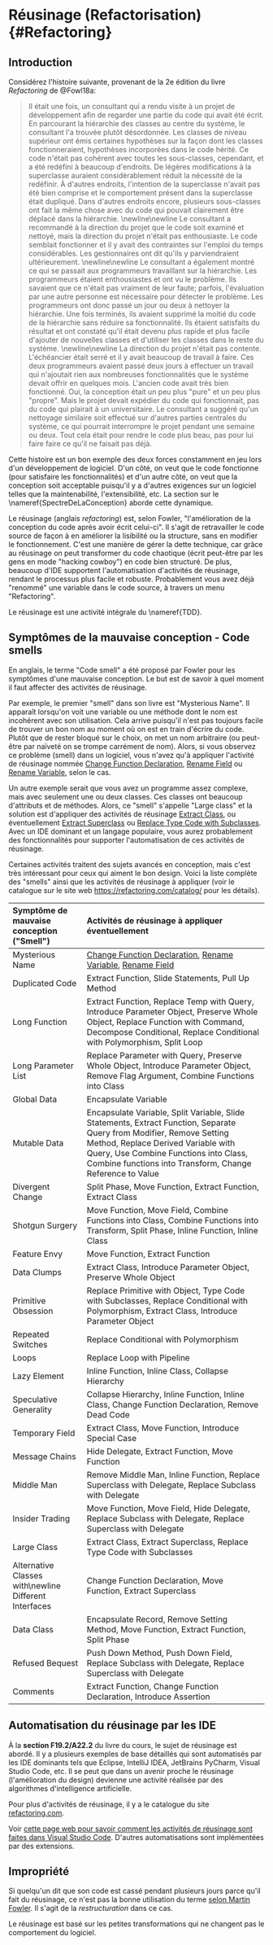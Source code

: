 # Réusinage (Refactorisation) {#Refactoring}

## Introduction

Considérez l'histoire suivante, provenant de la 2e édition du livre *Refactoring* de @Fowl18a:

> Il était une fois, un consultant qui a rendu visite à un projet de développement afin de regarder une partie du code qui avait été écrit.
En parcourant la hiérarchie des classes au centre du système, le consultant l'a trouvée plutôt désordonnée.
Les classes de niveau supérieur ont émis certaines hypothèses sur la façon dont les classes fonctionneraient, hypothèses incorporées dans le code hérité. Ce code n'était pas cohérent avec toutes les sous-classes, cependant, et a été redéfini à beaucoup d'endroits.
De légères modifications à la superclasse auraient considérablement réduit la nécessité de la redéfinir.
À d'autres endroits, l'intention de la superclasse n'avait pas été bien comprise et le comportement présent dans la superclasse était dupliqué.
Dans d'autres endroits encore, plusieurs sous-classes ont fait la même chose avec du code qui pouvait clairement être déplacé dans la hiérarchie.
> \newline\newline
>Le consultant a recommandé à la direction du projet que le code soit examiné et nettoyé, mais la direction du projet n'était pas enthousiaste.
Le code semblait fonctionner et il y avait des contraintes sur l'emploi du temps considérables.
Les gestionnaires ont dit qu'ils y parviendraient ultérieurement.
> \newline\newline
>Le consultant a également montré ce qui se passait aux programmeurs travaillant sur la hiérarchie.
Les programmeurs étaient enthousiastes et ont vu le problème.
Ils savaient que ce n'était pas vraiment de leur faute; parfois, l'évaluation par une autre personne est nécessaire pour détecter le problème.
Les programmeurs ont donc passé un jour ou deux à nettoyer la hiérarchie.
Une fois terminés, ils avaient supprimé la moitié du code de la hiérarchie sans réduire sa fonctionnalité.
Ils étaient satisfaits du résultat et ont constaté qu'il était devenu plus rapide et plus facile d'ajouter de nouvelles classes et d'utiliser les classes dans le reste du système.
> \newline\newline
>La direction du projet n'était pas contente.
L'échéancier était serré et il y avait beaucoup de travail à faire.
Ces deux programmeurs avaient passé deux jours à effectuer un travail qui n'ajoutait rien aux nombreuses fonctionnalités que le système devait offrir en quelques mois.
L'ancien code avait très bien fonctionné.
Oui, la conception était un peu plus "pure" et un peu plus "propre".
Mais le projet devait expédier du code qui fonctionnait, pas du code qui plairait à un universitaire.
Le consultant a suggéré qu'un nettoyage similaire soit effectué sur d'autres parties centrales du système, ce qui pourrait interrompre le projet pendant une semaine ou deux.
Tout cela était pour rendre le code plus beau, pas pour lui faire faire ce qu'il ne faisait pas déjà.

Cette histoire est un bon exemple des deux forces constamment en jeu lors d'un développement de logiciel. D'un côté, on veut que le code fonctionne (pour satisfaire les fonctionnalités) et d'un autre côté, on veut que la conception soit acceptable puisqu'il y a d'autres exigences sur un logiciel telles que la maintenabilité, l'extensibilité, etc. La section sur le \nameref{SpectreDeLaConception} aborde cette dynamique.

Le réusinage (anglais *refactoring*) est, selon Fowler, "l'amélioration de la conception du code après avoir écrit celui-ci". Il s'agit de retravailler le code source de façon à en améliorer la lisibilité ou la structure, sans en modifier le fonctionnement. C'est une manière de gérer la dette technique, car grâce au réusinage on peut transformer du code chaotique (écrit peut-être par les gens en mode "hacking cowboy") en code bien structuré. De plus, beaucoup d'IDE supportent l'automatisation d'activités de réusinage, rendant le processus plus facile et robuste. Probablement vous avez déjà "renommé" une variable dans le code source, à travers un menu "Refactoring".

Le réusinage est une activité intégrale du \nameref{TDD}.

## Symptômes de la mauvaise conception - Code smells

En anglais, le terme "Code smell" a été proposé par Fowler pour les symptômes d'une mauvaise conception.
Le but est de savoir à quel moment il faut affecter des activités de réusinage. 

Par exemple, le premier "smell" dans son livre est "Mysterious Name".
Il apparaît lorsqu'on voit une variable ou une méthode dont le nom est incohérent avec son utilisation.
Cela arrive puisqu'il n'est pas toujours facile de trouver un bon nom au moment où on est en train d'écrire du code.
Plutôt que de rester bloqué sur le choix, on met un nom arbitraire (ou peut-être par naïveté on se trompe carrément de nom).
Alors, si vous observez ce problème (smell) dans un logiciel, vous n'avez qu'à appliquer l'activité de réusinage nommée [Change Function Declaration](https://refactoring.com/catalog/changeFunctionDeclaration.html), [Rename Field](https://refactoring.com/catalog/renameField.html) ou [Rename Variable](https://refactoring.com/catalog/renameVariable.html), selon le cas.

Un autre exemple serait que vous avez un programme assez complexe, mais avec seulement une ou deux classes.
Ces classes ont beaucoup d'attributs et de méthodes.
Alors, ce "smell" s'appelle "Large class" et la solution est d'appliquer des activités de réusinage [Extract Class](https://refactoring.com/catalog/extractClass.html), ou éventuellement [Extract Superclass](https://refactoring.com/catalog/extractSuperclass.html) ou [Replace Type Code with Subclasses](https://refactoring.com/catalog/replaceTypeCodeWithSubclasses.html).
Avec un IDE dominant et un langage populaire, vous aurez probablement des fonctionnalités pour supporter l'automatisation de ces activités de réusinage.

Certaines activités traitent des sujets avancés en conception, mais c'est très intéressant pour ceux qui aiment le bon design. Voici la liste complète des "smells" ainsi que les activités de réusinage à appliquer (voir le catalogue sur le site web https://refactoring.com/catalog/ pour les détails).

Symptôme de mauvaise conception ("Smell") | Activités de réusinage à appliquer éventuellement
:-----|:---------------
Mysterious Name | [Change Function Declaration](https://refactoring.com/catalog/changeFunctionDeclaration.html), [Rename Variable](https://refactoring.com/catalog/renameVariable.html), [Rename Field](https://refactoring.com/catalog/renameField.html)
Duplicated Code | Extract Function, Slide Statements, Pull Up Method
Long Function | Extract Function, Replace Temp with Query, Introduce Parameter Object, Preserve Whole Object, Replace Function with Command, Decompose Conditional, Replace Conditional with Polymorphism, Split Loop
Long Parameter List | Replace Parameter with Query, Preserve Whole Object, Introduce Parameter Object, Remove Flag Argument, Combine Functions into Class
Global Data | Encapsulate Variable
Mutable Data | Encapsulate Variable, Split Variable, Slide Statements, Extract Function, Separate Query from Modifier, Remove Setting Method, Replace Derived Variable with Query, Use Combine Functions into Class, Combine functions into Transform, Change Reference to Value
Divergent Change | Split Phase, Move Function, Extract Function, Extract Class
Shotgun Surgery | Move Function, Move Field, Combine Functions into Class, Combine Functions into Transform, Split Phase, Inline Function, Inline Class
Feature Envy | Move Function, Extract Function
Data Clumps | Extract Class, Introduce Parameter Object, Preserve Whole Object
Primitive Obsession | Replace Primitive with Object, Type Code with Subclasses, Replace Conditional with Polymorphism, Extract Class, Introduce Parameter Object
Repeated Switches | Replace Conditional with Polymorphism
Loops | Replace Loop with Pipeline
Lazy Element | Inline Function, Inline Class, Collapse Hierarchy
Speculative Generality | Collapse Hierarchy, Inline Function, Inline Class, Change Function Declaration, Remove Dead Code
Temporary Field | Extract Class, Move Function, Introduce Special Case
Message Chains | Hide Delegate, Extract Function, Move Function
Middle Man | Remove Middle Man, Inline Function, Replace Superclass with Delegate, Replace Subclass with Delegate
Insider Trading | Move Function, Move Field, Hide Delegate, Replace Subclass with Delegate, Replace Superclass with Delegate
Large Class | Extract Class, Extract Superclass, Replace Type Code with Subclasses
Alternative Classes with\newline Different Interfaces | Change Function Declaration, Move Function, Extract Superclass
Data Class | Encapsulate Record, Remove Setting Method, Move Function, Extract Function, Split Phase
Refused Bequest | Push Down Method, Push Down Field, Replace Subclass with Delegate, Replace Superclass with Delegate
Comments | Extract Function, Change Function Declaration, Introduce Assertion

## Automatisation du réusinage par les IDE

À la **section F19.2/A22.2** du livre du cours, le sujet de réusinage est abordé.
Il y a plusieurs exemples de base détaillés qui sont automatisés par les IDE dominants tels que Eclipse, IntelliJ IDEA, JetBrains PyCharm, Visual Studio Code, etc.
Il se peut que dans un avenir proche le réusinage (l'amélioration du design) devienne une activité réalisée par des algorithmes d'intelligence artificielle.

Pour plus d'activités de réusinage, il y a le catalogue du site [refactoring.com](https://refactoring.com/catalog/).

Voir [cette page web pour savoir comment les activités de réusinage sont faites dans Visual Studio Code](https://code.visualstudio.com/docs/editor/refactoring). D'autres automatisations sont implémentées par des extensions.

## Impropriété

Si quelqu'un dit que son code est cassé pendant plusieurs jours parce qu'il fait du réusinage, ce n'est pas la bonne utilisation du terme [selon Martin Fowler](https://martinfowler.com/bliki/RefactoringMalapropism.html). Il s'agit de la *restructuration* dans ce cas. 

Le réusinage est basé sur les petites transformations qui ne changent pas le comportement du logiciel. 
